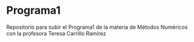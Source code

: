 # Programa1
Repositorio para subir el Programa1 de la materia de Métodos Numéricos con la profesora Teresa Carrillo Ramírez
